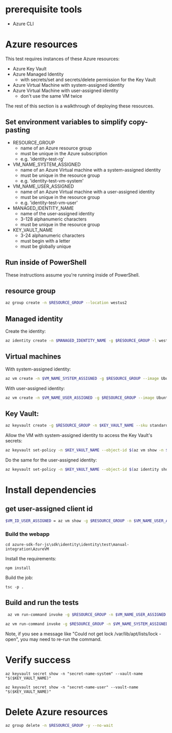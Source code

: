 # prerequisite tools
- Azure CLI

# Azure resources
This test requires instances of these Azure resources:
- Azure Key Vault
- Azure Managed Identity
  - with secrets/set and secrets/delete permission for the Key Vault
- Azure Virtual Machine with system-assigned identity
- Azure Virtual Machine with user-assigned identity
  - don't use the same VM twice

The rest of this section is a walkthrough of deploying these resources.

## Set environment variables to simplify copy-pasting
- RESOURCE_GROUP
  - name of an Azure resource group
  - must be unique in the Azure subscription
  - e.g. 'identity-test-rg'
- VM_NAME_SYSTEM_ASSIGNED
  - name of an Azure Virtual machine with a system-assigned identity
  - must be unique in the resource group
  - e.g. 'identity-test-vm-system'
- VM_NAME_USER_ASSIGNED
  - name of an Azure Virtual machine with a user-assigned identity
  - must be unique in the resource group
  - e.g. 'identity-test-vm-user'
- MANAGED_IDENTITY_NAME
  - name of the user-assigned identity
  - 3-128 alphanumeric characters
  - must be unique in the resource group
- KEY_VAULT_NAME
  - 3-24 alphanumeric characters
  - must begin with a letter
  - must be globally unique

## Run inside of PowerShell

These instructions assume you're running inside of PowerShell.

## resource group
```sh
az group create -n $RESOURCE_GROUP --location westus2
```

## Managed identity
Create the identity:
```sh
az identity create -n $MANAGED_IDENTITY_NAME -g $RESOURCE_GROUP -l westus2
```

## Virtual machines
With system-assigned identity:
```sh
az vm create -n $VM_NAME_SYSTEM_ASSIGNED -g $RESOURCE_GROUP --image UbuntuLTS --assign-identity --size Standard_DS1_v2 -l westus2 --generate-ssh-keys
```

With user-assigned identity:
```sh
az vm create -n $VM_NAME_USER_ASSIGNED -g $RESOURCE_GROUP --image UbuntuLTS --assign-identity $(az identity show -g $RESOURCE_GROUP -n $MANAGED_IDENTITY_NAME -o tsv --query id) --size Standard_DS1_v2 -l westus2 --generate-ssh-keys
```

## Key Vault:
```sh
az keyvault create -g $RESOURCE_GROUP -n $KEY_VAULT_NAME --sku standard
```

Allow the VM with system-assigned identity to access the Key Vault's secrets:
```sh
az keyvault set-policy -n $KEY_VAULT_NAME --object-id $(az vm show -n $VM_NAME_SYSTEM_ASSIGNED -g $RESOURCE_GROUP --query identity.principalId -o tsv) --secret-permissions set delete
```

Do the same for the user-assigned identity:
```sh
az keyvault set-policy -n $KEY_VAULT_NAME --object-id $(az identity show -g $RESOURCE_GROUP -n $MANAGED_IDENTITY_NAME --query principalId -o tsv) --secret-permissions set delete
```

# Install dependencies

## get user-assigned client id
```sh
$VM_ID_USER_ASSIGNED = az vm show -g $RESOURCE_GROUP -n $VM_NAME_USER_ASSIGNED -o tsv --query "identity.userAssignedIdentities.*.{clientId: clientId}"
```

### Build the webapp

```
cd azure-sdk-for-js\sdk\identity\identity\test\manual-integration\AzureVM
```

Install the requirements:
```
npm install
```

Build the job:
```
tsc -p .
```


## Build and run the tests
```sh
 az vm run-command invoke -g $RESOURCE_GROUP -n $VM_NAME_USER_ASSIGNED --command-id RunShellScript --parameters "KEY_VAULT_NAME=$($KEY_VAULT_NAME) VM_ID_USER_ASSIGNED=$($VM_ID_USER_ASSIGNED)"--scripts '"sudo apt update && (yes | sudo apt install npm) && npm install -g typescript && git clone https://github.com/jonathandturner/azure-sdk-for-js --single-branch --branch manual_integration_tests_1 --depth 1 && cd azure-sdk-for-js/sdk/identity/identity/test/manual-integration/AzureVM && npm install && tsc -p ."'
```

```sh
az vm run-command invoke -g $RESOURCE_GROUP -n $VM_NAME_SYSTEM_ASSIGNED --command-id RunShellScript --parameters "KEY_VAULT_NAME=$($KEY_VAULT_NAME)" --scripts '"sudo apt update && (yes | sudo apt install npm) && sudo npm install -g typescript && git clone https://github.com/jonathandturner/azure-sdk-for-js --single-branch --branch manual_integration_tests_1 --depth 1 && cd azure-sdk-for-js/sdk/identity/identity/test/manual-integration/AzureVM && npm install && tsc -p . && node index"'
 ```

Note, if you see a message like "Could not get lock /var/lib/apt/lists/lock - open", you may need to re-run the command.

# Verify success

```
az keyvault secret show -n "secret-name-system" --vault-name "$($KEY_VAULT_NAME)"
```

```
az keyvault secret show -n "secret-name-user" --vault-name "$($KEY_VAULT_NAME)"
```

# Delete Azure resources
```sh
az group delete -n $RESOURCE_GROUP -y --no-wait
```
